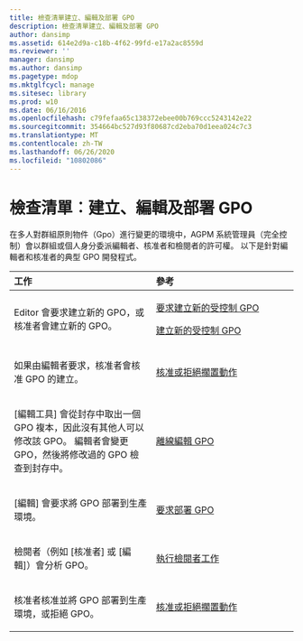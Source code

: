 ```yaml
---
title: 檢查清單建立、編輯及部署 GPO
description: 檢查清單建立、編輯及部署 GPO
author: dansimp
ms.assetid: 614e2d9a-c18b-4f62-99fd-e17a2ac8559d
ms.reviewer: ''
manager: dansimp
ms.author: dansimp
ms.pagetype: mdop
ms.mktglfcycl: manage
ms.sitesec: library
ms.prod: w10
ms.date: 06/16/2016
ms.openlocfilehash: c79fefaa65c138372ebee00b769ccc5243142e22
ms.sourcegitcommit: 354664bc527d93f80687cd2eba70d1eea024c7c3
ms.translationtype: MT
ms.contentlocale: zh-TW
ms.lasthandoff: 06/26/2020
ms.locfileid: "10802086"
---
```

# 檢查清單︰建立、編輯及部署 GPO


在多人對群組原則物件（Gpo）進行變更的環境中，AGPM 系統管理員（完全控制）會以群組或個人身分委派編輯者、核准者和檢閱者的許可權。 以下是針對編輯者和核准者的典型 GPO 開發程式。

<table>
<colgroup>
<col width="50%" />
<col width="50%" />
</colgroup>
<thead>
<tr class="header">
<th align="left">工作</th>
<th align="left">參考</th>
</tr>
</thead>
<tbody>
<tr class="odd">
<td align="left"><p>Editor 會要求建立新的 GPO，或核准者會建立新的 GPO。</p></td>
<td align="left"><p><a href="request-the-creation-of-a-new-controlled-gpo.md" data-raw-source="[Request the Creation of a New Controlled GPO](request-the-creation-of-a-new-controlled-gpo.md)">要求建立新的受控制 GPO</a></p>
<p><a href="create-a-new-controlled-gpo.md" data-raw-source="[Create a New Controlled GPO](create-a-new-controlled-gpo.md)">建立新的受控制 GPO</a></p></td>
</tr>
<tr class="even">
<td align="left"><p>如果由編輯者要求，核准者會核准 GPO 的建立。</p></td>
<td align="left"><p><a href="approve-or-reject-a-pending-action.md" data-raw-source="[Approve or Reject a Pending Action](approve-or-reject-a-pending-action.md)">核准或拒絕擱置動作</a></p></td>
</tr>
<tr class="odd">
<td align="left"><p>[編輯工具] 會從封存中取出一個 GPO 複本，因此沒有其他人可以修改該 GPO。 編輯者會變更 GPO，然後將修改過的 GPO 檢查到封存中。</p></td>
<td align="left"><p><a href="edit-a-gpo-offline.md" data-raw-source="[Edit a GPO Offline](edit-a-gpo-offline.md)">離線編輯 GPO</a></p></td>
</tr>
<tr class="even">
<td align="left"><p>[編輯] 會要求將 GPO 部署到生產環境。</p></td>
<td align="left"><p><a href="request-deployment-of-a-gpo.md" data-raw-source="[Request Deployment of a GPO](request-deployment-of-a-gpo.md)">要求部署 GPO</a></p></td>
</tr>
<tr class="odd">
<td align="left"><p>檢閱者（例如 [核准者] 或 [編輯]）會分析 GPO。</p></td>
<td align="left"><p><a href="performing-reviewer-tasks.md" data-raw-source="[Performing Reviewer Tasks](performing-reviewer-tasks.md)">執行檢閱者工作</a></p></td>
</tr>
<tr class="even">
<td align="left"><p>核准者核准並將 GPO 部署到生產環境，或拒絕 GPO。</p></td>
<td align="left"><p><a href="approve-or-reject-a-pending-action.md" data-raw-source="[Approve or Reject a Pending Action](approve-or-reject-a-pending-action.md)">核准或拒絕擱置動作</a></p></td>
</tr>
</tbody>
</table>

 

 

 





